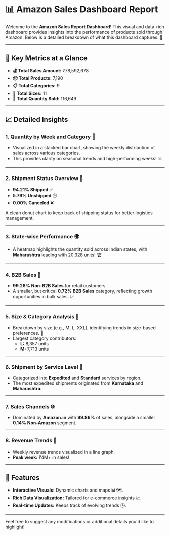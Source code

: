 # 📊 Amazon Sales Dashboard Report

Welcome to the **Amazon Sales Report Dashboard**! This visual and data-rich dashboard provides insights into the performance of products sold through Amazon. Below is a detailed breakdown of what this dashboard captures. 🚀

---

## 📜 **Key Metrics at a Glance**
- **💰 Total Sales Amount:** ₹78,592,678
- **📦 Total Products:** 7,190
- **📋 Total Categories:** 9
- **🔢 Total Sizes:** 11
- **🛒 Total Quantity Sold:** 116,649

---

## 📈 **Detailed Insights**

### **1. Quantity by Week and Category** 📆
- Visualized in a stacked bar chart, showing the weekly distribution of sales across various categories. 
- This provides clarity on seasonal trends and high-performing weeks! 📊

---

### **2. Shipment Status Overview** 🚚
- **94.21% Shipped** ✅
- **5.79% Unshipped** 🕒
- **0.00% Canceled** ❌
  
A clean donut chart to keep track of shipping status for better logistics management.

---

### **3. State-wise Performance** 🌍
- A heatmap highlights the quantity sold across Indian states, with **Maharashtra** leading with 20,328 units! 🏆
  
---

### **4. B2B Sales** 🏢
- **99.28% Non-B2B Sales** for retail customers.
- A smaller, but critical **0.72% B2B Sales** category, reflecting growth opportunities in bulk sales. 📈

---

### **5. Size & Category Analysis** 📏
- Breakdown by size (e.g., M, L, XXL), identifying trends in size-based preferences. 👕
- Largest category contributors:
  - **L:** 8,357 units
  - **M:** 7,713 units

---

### **6. Shipment by Service Level** 🛫
- Categorized into **Expedited** and **Standard** services by region.
- The most expedited shipments originated from **Karnataka** and **Maharashtra.**

---

### **7. Sales Channels** 🌐
- Dominated by **Amazon.in** with **99.86%** of sales, alongside a smaller **0.14% Non-Amazon** segment.

---

### **8. Revenue Trends** 💸
- Weekly revenue trends visualized in a line graph.
- **Peak week:** ₹4M+ in sales!

---

## 🌟 **Features**
- **Interactive Visuals:** Dynamic charts and maps 📊🗺️.
- **Rich Data Visualization:** Tailored for e-commerce insights 📈.
- **Real-time Updates:** Keeps track of evolving trends 🕒.

---

Feel free to suggest any modifications or additional details you'd like to highlight!
